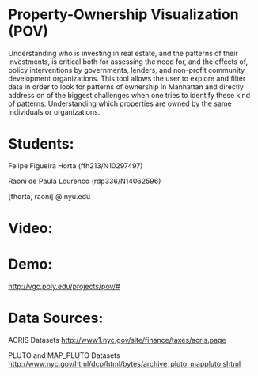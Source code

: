 # Property-Ownership Visualization (POV)

Understanding who is investing in real estate, and the patterns of their investments, is critical both for assessing the need for, and the effects of, policy interventions by governments, lenders, and non-profit community development organizations. 
This tool allows the user to explore and filter data in order to look for patterns of ownership in Manhattan and directly address on of the biggest challenges when one tries to identify these kind of patterns: Understanding which properties are owned by the same individuals or organizations.

# Students:

Felipe Figueira Horta (ffh213/N10297497) 

Raoni de Paula Lourenco (rdp336/N14062596)

[fhorta, raoni] @ nyu.edu

# Video:

# Demo:

http://vgc.poly.edu/projects/pov/#

# Data Sources:

ACRIS Datasets http://www1.nyc.gov/site/finance/taxes/acris.page

PLUTO and MAP_PLUTO Datasets http://www.nyc.gov/html/dcp/html/bytes/archive_pluto_mappluto.shtml

